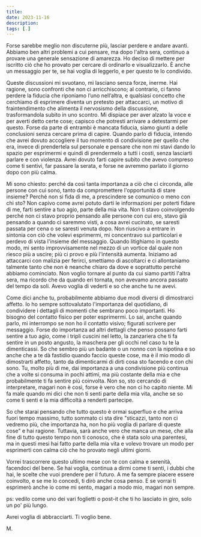 ```yaml
---
title: 
date: 2023-11-16 
description: 
tags: [.]
---
```


 Forse sarebbe meglio non discuterne più, lasciar perdere e andare avanti. Abbiamo ben altri problemi a cui pensare, ma dopo l'altra sera, continuo a provare una generale sensazione di amarezza. Ho deciso di mettere per iscritto ciò che ho provato per cercare di ordinarlo e visualizzarlo. È anche un messaggio per te, se hai voglia di leggerlo, e per questo te lo condivido.

Queste discussioni mi svuotano, mi lasciano senza forze, inerme. Hai ragione, sono confronti che non ci arricchiscono; al contrario, ci fanno perdere la fiducia che riponiamo l’uno nell’altra, e qualsiasi concetto che cerchiamo di esprimere diventa un pretesto per attaccarci, un motivo di fraintendimento che alimenta il nervosismo della discussione, trasformandola subito in uno scontro. Mi dispiace per aver alzato la voce e per averti detto certe cose; capisco che potresti arrivare a detestarmi per questo. Forse da parte di entrambi è mancata fiducia, siamo giunti a delle conclusioni senza cercare prima di capire. Quando parlo di fiducia, intendo che avrei dovuto accogliere il tuo momento di condivisione per quello che era, invece di prendertela sul personale e pensare che non mi stavi dando lo spazio per esprimermi e quindi di prendermelo a tutti i costi, senza lasciarti parlare e con violenza. Avrei dovuto farti capire subito che avevo compreso come ti sentivi, far passare la serata, e forse ne avremmo parlato il giorno dopo con più calma.

Mi sono chiesto: perché da così tanta importanza a ciò che ci circonda, alle persone con cui sono, tanto da compromettere l'opportunità di stare insieme? Perché non si fida di me, a prescindere se comunico o meno con chi sto? Non capivo come avrei potuto darti le informazioni per poterti fidare di me, farti sentire a tuo agio, parte della mia vita. Non ti stavo coinvolgendo perché non ci stavo proprio pensando alle persone con cui ero, stavo già pensando a quando ci saremmo visti, a cosa avrei cucinato, se saresti passata per cena o se saresti venuta dopo. Non riuscivo a entrare in sintonia con ciò che volevi esprimermi, mi concentravo sui particolari e perdevo di vista l'insieme del messaggio. Quando litighiamo in questo modo, mi sento improvvisamente nel mezzo di un vortice dal quale non riesco più a uscire; più ci provo e più l'intensità aumenta. Iniziamo ad attaccarci con malizia per ferirci, smettiamo di ascoltarci e ci allontaniamo talmente tanto che non è neanche chiaro da dove e soprattutto perché abbiamo cominciato. Non voglio tornare al punto da cui siamo partiti l'altra sera, ma ricordo che da quando eri tornata, non avevamo ancora passato del tempo da soli. Avevo voglia di vederti e so che anche tu ne avevi.

Come dici anche tu, probabilmente abbiamo due modi diversi di dimostrarci affetto. Io ho sempre sottovalutato l'importanza del quotidiano, di condividere i dettagli di momenti che sembrano poco importanti. Ho bisogno del contatto fisico per poter esprimermi. Lo sai, anche quando parlo, mi interrompo se non ho il contatto visivo; figurati scrivere per messaggio. Forse do importanza ad altri dettagli che penso possano farti sentire a tuo agio, come i tripli cuscini nel letto, la zanzariera che ti fa sentire in un posto angusto, la maschera per gli occhi nel caso tu te la dimenticassi. So che sembro più un badante o un nonno con la nipotina e so anche che a te dà fastidio quando faccio queste cose, ma è il mio modo di dimostrarti affetto, tanto da dimenticarmi di dirti cosa sto facendo e con chi sono. Tu, molto più di me, dai importanza a una condivisione più continua che a volte si consuma in pochi attimi, ma più costante della mia e che probabilmente ti fa sentire più coinvolta. Non so, sto cercando di interpretare, magari non è così, forse è vero che non ci ho capito niente. Mi fa male quando mi dici che non ti senti parte della mia vita, anche se so come ti senti e la mia difficoltà a renderti partecipe.

So che starai pensando che tutto questo è ormai superfluo e che arriva fuori tempo massimo, tutto sommato ci sta dire "sticazzi, tanto non ci vedremo più, che importanza ha, non ho più voglia di parlare di queste cose" e hai ragione. Tuttavia, sarà anche vero che manca un mese, che alla fine di tutto questo tempo non ti conosco, che è stata solo una parentesi, ma in questi mesi hai fatto parte della mia vita e volevo trovare un modo per esprimerti con calma ciò che ho provato negli ultimi giorni.

Vorrei trascorrere questo ultimo mese con te con calma e serenità, facendoci del bene. Se hai voglia, continua a dirmi come ti senti, i dubbi che hai, le scelte che vuoi prendere per il futuro. A me fa sempre piacere essere coinvolto, e se me lo concedi, ti dirò anche cosa penso. E se vorrai ti esprimerò anche io come mi sento, magari a modo mio, magari non sempre.

ps: vedilo come uno dei vari foglietti o post-it che ti ho lasciato in giro, solo un po' più lungo.

Avrei voglia di abbracciarti. 
Ti voglio bene.

M.





